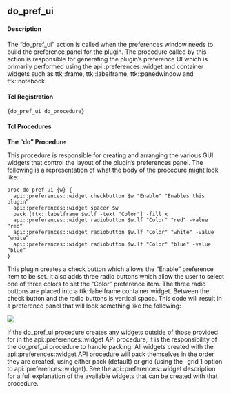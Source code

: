 ## do\_pref\_ui

#### Description

The “do\_pref\_ui” action is called when the preferences window needs to build the preference panel for the plugin. The procedure called by this action is responsible for generating the plugin’s preference UI which is primarily performed using the api\::preferences\::widget and container widgets such as ttk\::frame, ttk\::labelframe, ttk\::panedwindow and ttk\::notebook.

#### Tcl Registration

`{do_pref_ui do_procedure}`

#### Tcl Procedures

**The “do” Procedure**

This procedure is responsible for creating and arranging the various GUI widgets that control the layout of the plugin’s preferences panel.  The following is a representation of what the body of the procedure might look like:

	proc do_pref_ui {w} {
	  api::preferences::widget checkbutton $w "Enable" "Enables this plugin”
	  api::preferences::widget spacer $w
	  pack [ttk::labelframe $w.lf -text "Color"] -fill x
	  api::preferences::widget radiobutton $w.lf "Color" "red" -value “red”
	  api::preferences::widget radiobutton $w.lf "Color" "white" -value “white”
	  api::preferences::widget radiobutton $w.lf "Color" "blue" -value “blue”
	}

This plugin creates a check button which allows the “Enable” preference item to be set. It also adds three radio buttons which allow the user to select one of three colors to set the “Color” preference item. The three radio buttons are placed into a ttk\::labelframe container widget. Between the check button and the radio buttons is vertical space. This code will result in a preference panel that will look something like the following:

![][image-1]

If the do\_pref\_ui procedure creates any widgets outside of those provided for in the api\::preferences\::widget API procedure, it is the responsibility of the do\_pref\_ui procedure to handle packing. All widgets created with the api\::preferences\::widget API procedure will pack themselves in the order they are created, using either pack (default) or grid (using the -grid 1 option to api\::preferences\::widget). See the api\::preferences\::widget description for a full explanation of the available widgets that can be created with that procedure.

[image-1]:	assets/DraggedImage.png